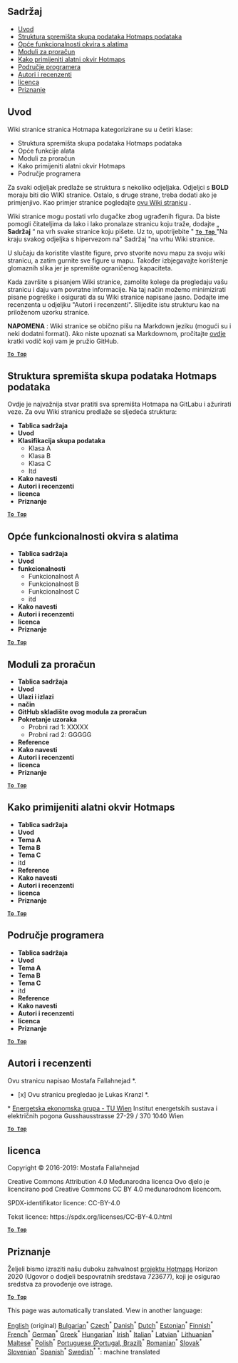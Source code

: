 <h2> Sadržaj </h2><ul><li> <a href="#Introduction">Uvod</a> </li><li> <a href="#Hotmaps-data-set-repository-structure">Struktura spremišta skupa podataka Hotmaps podataka</a> </li><li> <a href="#General-functionalities-of-the-toolbox">Opće funkcionalnosti okvira s alatima</a> </li><li> <a href="#Calculation-modules">Moduli za proračun</a> </li><li> <a href="#How-to-apply-the-Hotmaps-toolbox">Kako primijeniti alatni okvir Hotmaps</a> </li><li> <a href="#Developers-area">Područje programera</a> </li><li> <a href="#authors-and-reviewers">Autori i recenzenti</a> </li><li> <a href="#license">licenca</a> </li><li> <a href="#acknowledgement">Priznanje</a> </li></ul><h2> Uvod </h2><p> Wiki stranice stranica Hotmapa kategorizirane su u četiri klase: </p><ul><li> Struktura spremišta skupa podataka Hotmaps podataka </li><li> Opće funkcije alata </li><li> Moduli za proračun </li><li> Kako primijeniti alatni okvir Hotmaps </li><li> Područje programera </li></ul><p> Za svaki odjeljak predlaže se struktura s nekoliko odjeljaka. Odjeljci s <strong>BOLD</strong> moraju biti dio WIKI stranice. Ostalo, s druge strane, treba dodati ako je primjenjivo. Kao primjer stranice pogledajte <a href="https://github.com/HotMaps/hotmaps_wiki/wiki/CM-District-heating-potential-user-defined-thresholds">ovu Wiki stranicu</a> . </p><p> Wiki stranice mogu postati vrlo dugačke zbog ugrađenih figura. Da biste pomogli čitateljima da lako i lako pronalaze stranicu koju traže, dodajte „ <strong>Sadržaj</strong> “ na vrh svake stranice koju pišete. Uz to, upotrijebite " <ins> <code><strong><a href="#table-of-contents">To Top</a></strong></code> </ins> "Na kraju svakog odjeljka s hipervezom na" Sadržaj "na vrhu Wiki stranice. </p><p> U slučaju da koristite vlastite figure, prvo stvorite novu mapu za svoju wiki stranicu, a zatim gurnite sve figure u mapu. Također izbjegavajte korištenje glomaznih slika jer je spremište ograničenog kapaciteta. </p><p> Kada završite s pisanjem Wiki stranice, zamolite kolege da pregledaju vašu stranicu i daju vam povratne informacije. Na taj način možemo minimizirati pisane pogreške i osigurati da su Wiki stranice napisane jasno. Dodajte ime recenzenta u odjeljku "Autori i recenzenti". Slijedite istu strukturu kao na priloženom uzorku stranice. </p><p> <strong>NAPOMENA</strong> : Wiki stranice se obično pišu na Markdown jeziku (mogući su i neki dodatni formati). Ako niste upoznati sa Markdownom, pročitajte <a href="https://guides.github.com/features/mastering-markdown/">ovdje</a> kratki vodič koji vam je pružio GitHub. </p><p><ins> <code><strong><a href="#table-of-contents">To Top</a></strong></code> </ins> </p><h2> Struktura spremišta skupa podataka Hotmaps podataka </h2><p> Ovdje je najvažnija stvar pratiti sva spremišta Hotmapa na GitLabu i ažurirati veze. Za ovu Wiki stranicu predlaže se sljedeća struktura: </p><ul><li> <strong>Tablica sadržaja</strong> </li><li> <strong>Uvod</strong> </li><li> <strong>Klasifikacija skupa podataka</strong> <ul><li> Klasa A </li><li> Klasa B </li><li> Klasa C </li><li> Itd </li></ul></li><li> <strong>Kako navesti</strong> </li><li> <strong>Autori i recenzenti</strong> </li><li> <strong>licenca</strong> </li><li> <strong>Priznanje</strong> </li></ul><p><ins> <code><strong><a href="#table-of-contents">To Top</a></strong></code> </ins> </p><h2> Opće funkcionalnosti okvira s alatima </h2><ul><li> <strong>Tablica sadržaja</strong> </li><li> <strong>Uvod</strong> </li><li> <strong>funkcionalnosti</strong> <ul><li> Funkcionalnost A </li><li> Funkcionalnost B </li><li> Funkcionalnost C </li><li> itd </li></ul></li><li> <strong>Kako navesti</strong> </li><li> <strong>Autori i recenzenti</strong> </li><li> <strong>licenca</strong> </li><li> <strong>Priznanje</strong> </li></ul><p><ins> <code><strong><a href="#table-of-contents">To Top</a></strong></code> </ins> </p><h2> Moduli za proračun </h2><ul><li> <strong>Tablica sadržaja</strong> </li><li> <strong>Uvod</strong> </li><li> <strong>Ulazi i izlazi</strong> </li><li> <strong>način</strong> </li><li> <strong>GitHub skladište ovog modula za proračun</strong> </li><li> <strong>Pokretanje uzoraka</strong> <ul><li> Probni rad 1: XXXXX </li><li> Probni rad 2: GGGGG </li></ul></li><li> <strong>Reference</strong> </li><li> <strong>Kako navesti</strong> </li><li> <strong>Autori i recenzenti</strong> </li><li> <strong>licenca</strong> </li><li> <strong>Priznanje</strong> </li></ul><p><ins> <code><strong><a href="#table-of-contents">To Top</a></strong></code> </ins> </p><h2> Kako primijeniti alatni okvir Hotmaps </h2><ul><li> <strong>Tablica sadržaja</strong> </li><li> <strong>Uvod</strong> </li><li> <strong>Tema A</strong> </li><li> <strong>Tema B</strong> </li><li> <strong>Tema C</strong> </li><li> itd </li><li> <strong>Reference</strong> </li><li> <strong>Kako navesti</strong> </li><li> <strong>Autori i recenzenti</strong> </li><li> <strong>licenca</strong> </li><li> <strong>Priznanje</strong> </li></ul><p><ins> <code><strong><a href="#table-of-contents">To Top</a></strong></code> </ins> </p><h2> Područje programera </h2><ul><li> <strong>Tablica sadržaja</strong> </li><li> <strong>Uvod</strong> </li><li> <strong>Tema A</strong> </li><li> <strong>Tema B</strong> </li><li> <strong>Tema C</strong> </li><li> itd </li><li> <strong>Reference</strong> </li><li> <strong>Kako navesti</strong> </li><li> <strong>Autori i recenzenti</strong> </li><li> <strong>licenca</strong> </li><li> <strong>Priznanje</strong> </li></ul><p><ins> <code><strong><a href="#table-of-contents">To Top</a></strong></code> </ins> </p><h2> Autori i recenzenti </h2><p> Ovu stranicu napisao Mostafa Fallahnejad *. </p><ul><li> [x] Ovu stranicu pregledao je Lukas Kranzl *. </li></ul><p> * <a href="https://eeg.tuwien.ac.at/">Energetska ekonomska grupa - TU Wien</a> Institut energetskih sustava i električnih pogona Gusshausstrasse 27-29 / 370 1040 Wien </p><p><ins> <code><strong><a href="#table-of-contents">To Top</a></strong></code> </ins> </p><h2> licenca </h2><p> Copyright © 2016-2019: Mostafa Fallahnejad </p><p> Creative Commons Attribution 4.0 Međunarodna licenca Ovo djelo je licencirano pod Creative Commons CC BY 4.0 međunarodnom licencom. </p><p> SPDX-identifikator licence: CC-BY-4.0 </p><p> Tekst licence: https://spdx.org/licenses/CC-BY-4.0.html </p><p><ins> <code><strong><a href="#table-of-contents">To Top</a></strong></code> </ins> </p><h2> Priznanje </h2><p> Željeli bismo izraziti našu duboku zahvalnost <a href="https://www.hotmaps-project.eu">projektu Hotmaps</a> Horizon 2020 (Ugovor o dodjeli bespovratnih sredstava 723677), koji je osigurao sredstva za provođenje ove istrage. </p><p><ins> <code><strong><a href="#table-of-contents">To Top</a></strong></code> </ins> </p>

This page was automatically translated. View in another language:

[English](en-Guidelines-for-writing-a-Hotmaps-Wiki-page) (original) [Bulgarian](bg-Guidelines-for-writing-a-Hotmaps-Wiki-page)<sup>\*</sup>  [Czech](cs-Guidelines-for-writing-a-Hotmaps-Wiki-page)<sup>\*</sup> [Danish](da-Guidelines-for-writing-a-Hotmaps-Wiki-page)<sup>\*</sup> [Dutch](nl-Guidelines-for-writing-a-Hotmaps-Wiki-page)<sup>\*</sup> [Estonian](et-Guidelines-for-writing-a-Hotmaps-Wiki-page)<sup>\*</sup> [Finnish](fi-Guidelines-for-writing-a-Hotmaps-Wiki-page)<sup>\*</sup> [French](fr-Guidelines-for-writing-a-Hotmaps-Wiki-page)<sup>\*</sup> [German](de-Guidelines-for-writing-a-Hotmaps-Wiki-page)<sup>\*</sup> [Greek](el-Guidelines-for-writing-a-Hotmaps-Wiki-page)<sup>\*</sup> [Hungarian](hu-Guidelines-for-writing-a-Hotmaps-Wiki-page)<sup>\*</sup> [Irish](ga-Guidelines-for-writing-a-Hotmaps-Wiki-page)<sup>\*</sup> [Italian](it-Guidelines-for-writing-a-Hotmaps-Wiki-page)<sup>\*</sup> [Latvian](lv-Guidelines-for-writing-a-Hotmaps-Wiki-page)<sup>\*</sup> [Lithuanian](lt-Guidelines-for-writing-a-Hotmaps-Wiki-page)<sup>\*</sup> [Maltese](mt-Guidelines-for-writing-a-Hotmaps-Wiki-page)<sup>\*</sup> [Polish](pl-Guidelines-for-writing-a-Hotmaps-Wiki-page)<sup>\*</sup> [Portuguese (Portugal, Brazil)](pt-Guidelines-for-writing-a-Hotmaps-Wiki-page)<sup>\*</sup> [Romanian](ro-Guidelines-for-writing-a-Hotmaps-Wiki-page)<sup>\*</sup> [Slovak](sk-Guidelines-for-writing-a-Hotmaps-Wiki-page)<sup>\*</sup> [Slovenian](sl-Guidelines-for-writing-a-Hotmaps-Wiki-page)<sup>\*</sup> [Spanish](es-Guidelines-for-writing-a-Hotmaps-Wiki-page)<sup>\*</sup> [Swedish](sv-Guidelines-for-writing-a-Hotmaps-Wiki-page)<sup>\*</sup>
<sup>\*</sup>: machine translated
